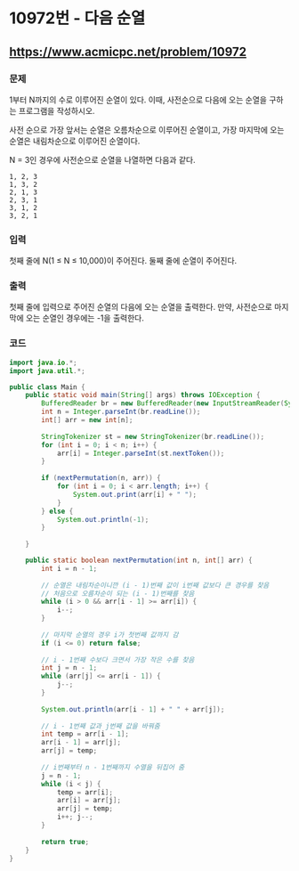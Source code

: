 # 10972번 - 다음 순열

## https://www.acmicpc.net/problem/10972

### 문제

1부터 N까지의 수로 이루어진 순열이 있다. 이때, 사전순으로 다음에 오는 순열을 구하는 프로그램을 작성하시오.

사전 순으로 가장 앞서는 순열은 오름차순으로 이루어진 순열이고, 가장 마지막에 오는 순열은 내림차순으로 이루어진 순열이다.

N = 3인 경우에 사전순으로 순열을 나열하면 다음과 같다.

```
1, 2, 3
1, 3, 2
2, 1, 3
2, 3, 1
3, 1, 2
3, 2, 1
```

### 입력

첫째 줄에 N(1 ≤ N ≤ 10,000)이 주어진다. 둘째 줄에 순열이 주어진다.

### 출력

첫째 줄에 입력으로 주어진 순열의 다음에 오는 순열을 출력한다. 만약, 사전순으로 마지막에 오는 순열인 경우에는 -1을 출력한다.

### 코드

``` java
import java.io.*;
import java.util.*;

public class Main {
	public static void main(String[] args) throws IOException {
		BufferedReader br = new BufferedReader(new InputStreamReader(System.in));
		int n = Integer.parseInt(br.readLine());
		int[] arr = new int[n];
		
		StringTokenizer st = new StringTokenizer(br.readLine());
		for (int i = 0; i < n; i++) {
			arr[i] = Integer.parseInt(st.nextToken());
		}
		
		if (nextPermutation(n, arr)) {
			for (int i = 0; i < arr.length; i++) {
				System.out.print(arr[i] + " ");
			}
		} else {
			System.out.println(-1);
		}
		
	}

	public static boolean nextPermutation(int n, int[] arr) {
		int i = n - 1;
		
		// 순열은 내림차순이니깐 (i - 1)번째 값이 i번째 값보다 큰 경우를 찾음
		// 처음으로 오름차순이 되는 (i - 1)번째를 찾음
		while (i > 0 && arr[i - 1] >= arr[i]) {
			i--;
		}
		
		// 마지막 순열의 경우 i가 첫번째 값까지 감
		if (i <= 0) return false;
		
		// i - 1번째 수보다 크면서 가장 작은 수를 찾음
		int j = n - 1;
		while (arr[j] <= arr[i - 1]) {
			j--;
		}
		
		System.out.println(arr[i - 1] + " " + arr[j]);
		
		// i - 1번째 값과 j번째 값을 바꿔줌
		int temp = arr[i - 1];
		arr[i - 1] = arr[j];
		arr[j] = temp;
		
		// i번째부터 n - 1번째까지 수열을 뒤집어 줌
		j = n - 1;
		while (i < j) {
			temp = arr[i];
			arr[i] = arr[j];
			arr[j] = temp;
			i++; j--;
		}
		
		return true;
	}
}
```
